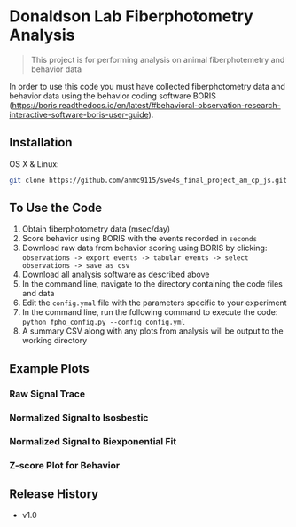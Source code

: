 # Donaldson Lab Fiberphotometry Analysis
> This project is for performing analysis on animal fiberphotemetry and behavior data 

In order to use this code you must have collected fiberphotometry data and behavior data using the behavior coding software BORIS (https://boris.readthedocs.io/en/latest/#behavioral-observation-research-interactive-software-boris-user-guide). 


## Installation

OS X & Linux:

```sh
git clone https://github.com/anmc9115/swe4s_final_project_am_cp_js.git
```

## To Use the Code
1. Obtain fiberphotometry data (msec/day) 
2. Score behavior using BORIS with the events recorded in `seconds`
3. Download raw data from behavior scoring using BORIS by clicking: `observations -> export events -> tabular events -> select observations -> save as csv`
4. Download all analysis software as described above
5. In the command line, navigate to the directory containing the code files and data
6. Edit the `config.ymal` file with the parameters specific to your experiment
7. In the command line, run the following command to execute the code:
      `python fpho_config.py --config config.yml`
8. A summary CSV along with any plots from analysis will be output to the working directory

## Example Plots
### Raw Signal Trace

### Normalized Signal to Isosbestic

### Normalized Signal to Biexponential Fit

### Z-score Plot for Behavior 

## Release History

* v1.0
